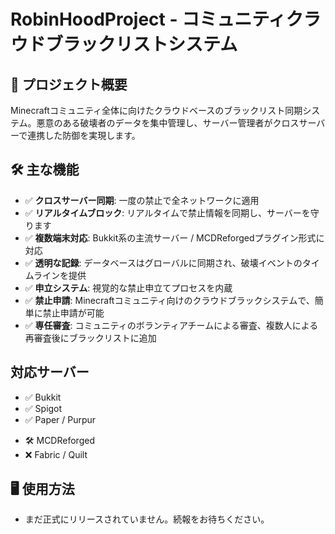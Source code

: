 # RobinHoodProject - コミュニティクラウドブラックリストシステム

## 🌟 プロジェクト概要

Minecraftコミュニティ全体に向けたクラウドベースのブラックリスト同期システム。悪意のある破壊者のデータを集中管理し、サーバー管理者がクロスサーバーで連携した防御を実現します。

## 🛠️ 主な機能

* ✅ **クロスサーバー同期**: 一度の禁止で全ネットワークに適用
* ✅ **リアルタイムブロック**: リアルタイムで禁止情報を同期し、サーバーを守ります
* ✅ **複数端末対応**: Bukkit系の主流サーバー / MCDReforgedプラグイン形式に対応
* ✅ **透明な記録**: データベースはグローバルに同期され、破壊イベントのタイムラインを提供
* ✅ **申立システム**: 視覚的な禁止申立てプロセスを内蔵
* ✅ **禁止申請**: Minecraftコミュニティ向けのクラウドブラックシステムで、簡単に禁止申請が可能
* ✅ **専任審査**: コミュニティのボランティアチームによる審査、複数人による再審査後にブラックリストに追加

## 対応サーバー

- ✅ Bukkit
- ✅ Spigot
- ✅ Paper / Purpur
* 🛠️ MCDReforged
* ❌ Fabric / Quilt

## 🖥️ 使用方法

* まだ正式にリリースされていません。続報をお待ちください。
